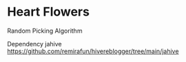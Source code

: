 # Heart Flowers

Random Picking Algorithm

Dependency 
jahive https://github.com/remirafun/hivereblogger/tree/main/jahive
